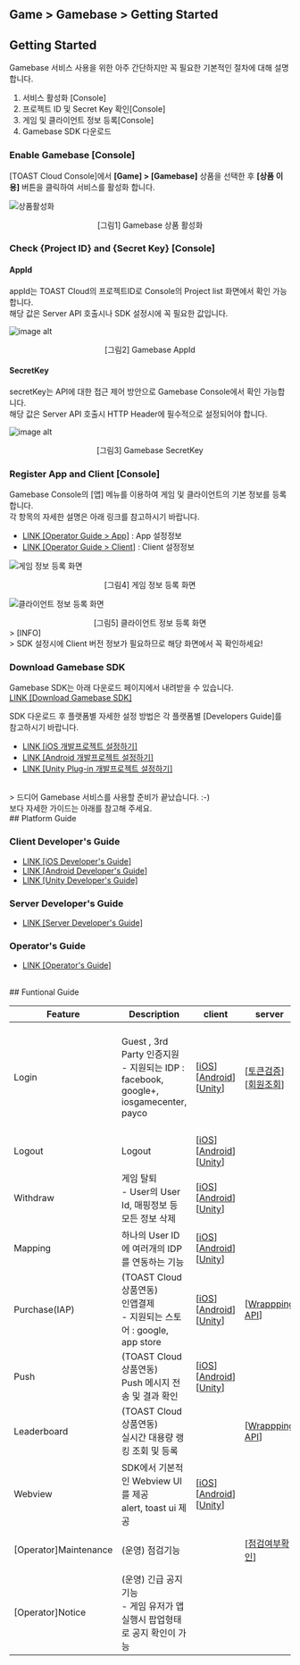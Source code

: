 ## Game > Gamebase > Getting Started

## Getting Started
Gamebase 서비스 사용을 위한 아주 간단하지만 꼭 필요한 기본적인 절차에 대해 설명합니다.

1. 서비스 활성화 [Console]
2. 프로젝트 ID 및 Secret Key 확인[Console]
3. 게임 및 클라이언트 정보 등록[Console]
4. Gamebase SDK 다운로드

### Enable Gamebase [Console]

[TOAST Cloud Console]에서 **[Game] > [Gamebase]** 상품을 선택한 후 **[상품 이용]** 버튼을 클릭하여 서비스를 활성화 합니다.

![상품활성화](http://static.toastoven.net/prod_gamebase/GettingStarted/img_console_active_1.0.png)
<center>[그림1] Gamebase 상품 활성화</center>

### Check {Project ID} and {Secret Key} [Console]

#### AppId
appId는 TOAST Cloud의 프로젝트ID로 Console의 Project list 화면에서 확인 가능합니다.<br>
해당 값은 Server API 호출시나 SDK 설정시에 꼭 필요한 값입니다.

![image alt](http://static.toastoven.net/prod_gamebase/Server_Developers_Guide/pre_appId_v1.1.png)
<center>[그림2] Gamebase AppId</center>

#### SecretKey
secretKey는 API에 대한 접근 제어 방안으로 Gamebase Console에서 확인 가능합니다. <br>
해당 값은 Server API 호출시 HTTP Header에 필수적으로 설정되어야 합니다.

![image alt](http://static.toastoven.net/prod_gamebase/Server_Developers_Guide/pre_secret_key_v1.1.png)
<center>[그림3] Gamebase SecretKey</center>

### Register App and Client [Console]

Gamebase Console의 [앱] 메뉴를 이용하여 게임 및 클라이언트의 기본 정보를 등록합니다.<br>
각 항목의 자세한 설명은 아래 링크를 참고하시기 바랍니다.

* [LINK [Operator Guide > App]](./app/#app) : App 설정정보
* [LINK [Operator Guide > Client]](./app/#client) : Client 설정정보


![게임 정보 등록 화면](http://static.toastoven.net/prod_gamebase/Operators_Guide/Console_App_App1_1.1.png)
<center>[그림4] 게임 정보 등록 화면</center>

![클라이언트 정보 등록 화면](http://static.toastoven.net/prod_gamebase/Operators_Guide/Console_App_Client4_1.1.png)
<center>[그림5] 클라이언트 정보 등록 화면</center>
> [INFO]<br>
> SDK 설정시에 Client 버전 정보가 필요하므로 해당 화면에서 꼭 확인하세요!<br>


### Download Gamebase SDK

Gamebase SDK는 아래 다운로드 페이지에서 내려받을 수 있습니다.<br/>
[LINK [Download Gamebase SDK]](http://docs.cloud.toast.com/ko/Download/)

SDK 다운로드 후 플랫폼별 자세한 설정 방법은 각 플랫폼별 [Developers Guide]를 참고하시기 바랍니다.<br/>

* [LINK [iOS 개발프로젝트 설정하기] ](./ios-started/)
* [LINK [Android 개발프로젝트 설정하기] ](./aos-started/)
* [LINK [Unity Plug-in 개발프로젝트 설정하기] ](./unity-started)
<br/>
> 드디어 Gamebase 서비스를 사용할 준비가 끝났습니다. :-) <br> 보다 자세한 가이드는 아래를 참고해 주세요.

<br/>
## Platform Guide

### Client Developer's Guide

* [LINK [iOS Developer's Guide] ](./ios-started/)
* [LINK [Android Developer's Guide] ](./aos-started/)
* [LINK [Unity Developer's Guide] ](./unity-started/)

### Server Developer's Guide

* [LINK [Server Developer's Guide] ](./Server%20Developer%60s%20Guide/)

### Operator's Guide

* [LINK [Operator's Guide] ](./operating-indicator/)

<br/>
## Funtional Guide

| Feature | Description | client | server  | console |
|--------|--------|--------|--------|--------|
| Login        | Guest , 3rd Party 인증지원  <br> - 지원되는 IDP : facebook, google+, iosgamecenter, payco      | [[iOS](./ios-authentication/#login)] [[Android](./aos-authentication/#login)] [[Unity](./unity-authentication/#login)]  | [[토큰검증](./Server%20Developer%60s%20Guide/#token-authentication)] <br> [[회원조회](./Server%20Developer%60s%20Guide/#get-member)] |  [[App] > 인증정보설정](./app/#authentication-information) <br> [[Member] > 회원조회](./member/#member) <br> - 기본정보, 로그인이력, 플레이타임, 결제이력 등 |
| Logout       |  Logout      | [[iOS](./ios-authentication/#logout)] [[Android](./aos-authentication/#logout)] [[Unity](./unity-authentication/#logout)]| | |
| Withdraw       | 게임 탈퇴 <br> - User의 User Id, 매핑정보 등 모든 정보 삭제     | [[iOS](./ios-authentication/#withdraw)] [[Android](./aos-authentication/#withdraw)] [[Unity](./unity-authentication/#withdraw)]| | |
| Mapping       | 하나의 User ID에 여러개의 IDP를 연동하는 기능      | [[iOS](./ios-authentication/#mapping)] [[Android](./aos-authentication/#mapping)] [[Unity](./unity-authentication/#mapping)]| | |
| Purchase(IAP)       |  (TOAST Cloud 상품연동) <br> 인앱결제 <br> - 지원되는 스토어 : google, app store      | [[iOS](./ios-purchase/#purchase)] [[Android](./aos-purchase/#purchase)] [[Unity](./unity-purchase/#purchase)]| [[Wrappping API](./Server%20Developer%60s%20Guide/#purchaseiap)]  | [[Purchase]](./purchase/#app)<br> [- 아이템 등록](./purchase/#item) <br> [- 결제정보 조회](./purchase/#transactions) |
| Push       | (TOAST Cloud 상품연동) <br> Push 메시지 전송 및 결과 확인      | [[iOS](./ios-push/#push)] [[Android](./aos-push/#push)] [[Unity](./unity-push/#push)]| |[[Push]](./push/#push) <br/>- 실시간, 예약 Push 발송 |
| Leaderboard       | (TOAST Cloud 상품연동) <br> 실시간 대용량 랭킹 조회 및 등록    | | [[Wrappping API](./Server%20Developer%60s%20Guide/#leaderboard)] | |
| Webview      |  SDK에서 기본적인 Webview UI를 제공<br/>alert, toast ui 제공      | [[iOS](./ios-ui/#webview)] [[Android](./aos-ui/#webview)] [[Unity](./unity-ui/#webview)]| | |
| [Operator]Maintenance      | (운영) 점검기능       |  | [[점검여부확인](./Server%20Developer%60s%20Guide/#maintenance)] |  [[Maintenance]](./operation/#maintenance)<br>- 점검등록, 점검해제 |
| [Operator]Notice      | (운영) 긴급 공지 기능 <br> - 게임 유저가 앱 실행시 팝업형태로 공지 확인이 가능      | | | [[Notice]](./operation/#notice) <br/>-공지 등록 |

